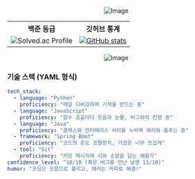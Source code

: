 <!-- 피스피스~! -->
<div align="center">
  
![Image](https://github.com/user-attachments/assets/d83fdcd1-e598-4815-9bfb-1d0e66045518)

<table>
  <tr>
    <th>백준 등급</th>
    <th>깃허브 통계</th>
  </tr>
  <tr>
    <td align="center">
      <!-- 백준 등급 이미지 -->
      <img 
        src="https://mazassumnida.wtf/api/v2/generate_badge?boj=jhb9904" 
        alt="Solved.ac Profile"
      />
    </td>
    <td align="center">
      <!-- 깃허브 통계 이미지 -->
      <a href="https://github.com/anuraghazra/github-readme-stats">
        <img 
          src="https://github-readme-stats.vercel.app/api?username=onestar99&show_icons=true" 
          alt="GitHub stats" 
        />
      </a>
    </td>
  </tr>
</table>



![Image](https://github.com/user-attachments/assets/3df7ad94-92e5-410e-959e-1b134754a268)
</div>

### 기술 스택 (YAML 형식)
```yaml
tech_stack:
  - language: "Python"
    proficiency: "매일 디버깅하며 기적을 만드는 중"
  - language: "JavaScript"
    proficiency: "함수 호출마다 웃음과 눈물, 버그와의 전쟁 중"
  - language: "Java"
    proficiency: "클래스와 인터페이스 사이를 누비며 에러와 춤추는 중"
  - framework: "Spring Boot"
    proficiency: "코드의 온도 조절장치, 가끔은 너무 뜨겁게"
  - tool: "Git"
    proficiency: "커밋 메시지에 시와 소망을 담는 예술가"
confidence_level: "10/10 (혹은 버그를 만난 날엔 11/10)"
humor: "코딩은 웃음으로 풀리고, 에러는 커피로 해결!"
```
